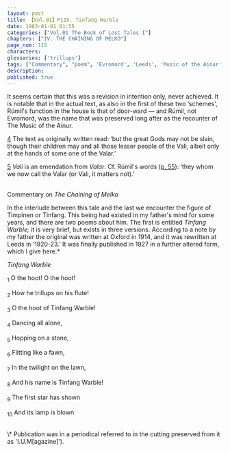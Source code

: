 ```yaml
---
layout: post
title: 【Vol.01】P115. Tinfang Warble
date: 1983-01-01 01:55
categories: ["Vol.01 The Book of Lost Tales I"]
chapters: ["IV. THE CHAINING OF MELKO"]
page_num: 115
characters: 
glossaries: ['trillups']
tags: ["Commentary", "poem", 'Evromord', 'Leeds', 'Music of the Ainur', 'Oxford', 'Rúmil']
description: 
published: true
---
```


It seems certain that this was a revision in intention only, never achieved. It is notable that in the actual text, as also in the first of these two ‘schemes', Rúmil's function in the house is that of door-ward — and Rúmil, not Evromord, was the name that was preserved long after as the recounter of The Music of the Ainur.

[4]({{site.baseurl}}/vol01-p111) The text as originally written read: ‘but the great Gods may not be slain, though their children may and all those lesser people of the Vali, albeit only at the hands of some one of the Valar.’

[5]({{site.baseurl}}/vol01-p111) <I>Vali</I> is an emendation from <I>Valar</I>. Cf. Rúmil's words ([p. 55]({{site.baseurl}}/vol01-p55)): ‘they whom we now call the Valar (or Vali, it matters not).’

<BR>
Commentary on <I>The Chaining of Melko</I>

In the interlude between this tale and the last we encounter the figure of Timpinen or Tinfang. This being had existed in my father's mind for some years, and there are two poems about him. The first is entitled <I>Tinfang Warble;</I> it is very brief, but exists in three versions. According to a note by my father the original was written at Oxford in 1914, and it was rewritten at Leeds in ‘1920-23.’ It was finally published in 1927 in a further altered form, which I give here.\*

<I>Tinfang Warble</I>

<SUB>1</SUB> O the hoot! O the hoot!

<SUB>2</SUB> How he trillups on his flute!

<SUB>3</SUB> O the hoot of Tinfang Warble!

<SUB>4</SUB> Dancing all alone,

<SUB>5</SUB> Hopping on a stone,

<SUB>6</SUB> Flitting like a fawn,

<SUB>7</SUB> In the twilight on the lawn,

<SUB>8</SUB> And his name is Tinfang Warble!

<SUB>9</SUB> The first star has shown

<SUB>10</SUB> And its lamp is blown

<BR>
\* Publication was in a periodical referred to in the cutting preserved from it as 'I.U.M[agazine]’).

